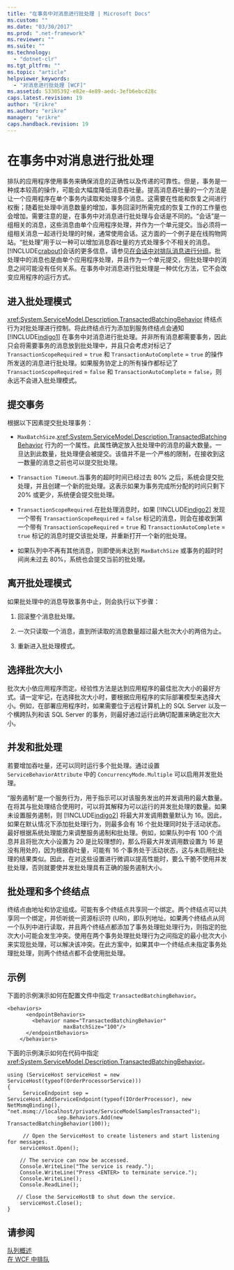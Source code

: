 ```yaml
---
title: "在事务中对消息进行批处理 | Microsoft Docs"
ms.custom: ""
ms.date: "03/30/2017"
ms.prod: ".net-framework"
ms.reviewer: ""
ms.suite: ""
ms.technology: 
  - "dotnet-clr"
ms.tgt_pltfrm: ""
ms.topic: "article"
helpviewer_keywords: 
  - "对消息进行批处理 [WCF]"
ms.assetid: 53305392-e82e-4e89-aedc-3efb6ebcd28c
caps.latest.revision: 19
author: "Erikre"
ms.author: "erikre"
manager: "erikre"
caps.handback.revision: 19
---
```

# 在事务中对消息进行批处理
排队的应用程序使用事务来确保消息的正确性以及传递的可靠性。但是，事务是一种成本较高的操作，可能会大幅度降低消息吞吐量。提高消息吞吐量的一个方法是让一个应用程序在单个事务内读取和处理多个消息。这需要在性能和恢复之间进行权衡；随着批处理中消息数量的增加，事务回滚时所需完成的恢复工作的工作量也会增加。需要注意的是，在事务中对消息进行批处理与会话是不同的。“会话”是一组相关的消息，这些消息由单个应用程序处理，并作为一个单元提交。当必须将一组相关消息一起进行处理的时候，通常使用会话。这方面的一个例子是在线购物网站。“批处理”用于以一种可以增加消息吞吐量的方式处理多个不相关的消息。[!INCLUDE[crabout](../../../../includes/crabout-md.md)]会话的更多信息，请参见[在会话中对排队消息进行分组](../../../../docs/framework/wcf/feature-details/grouping-queued-messages-in-a-session.md)。批处理中的消息也是由单个应用程序处理，并且作为一个单元提交，但批处理中的消息之间可能没有任何关系。在事务中对消息进行批处理是一种优化方法，它不会改变应用程序的运行方式。  
  
## 进入批处理模式  
 <xref:System.ServiceModel.Description.TransactedBatchingBehavior> 终结点行为对批处理进行控制。将此终结点行为添加到服务终结点会通知 [!INCLUDE[indigo1](../../../../includes/indigo1-md.md)] 在事务中对消息进行批处理。并非所有消息都需要事务，因此只会将需要事务的消息放到批处理中，并且只会考虑对标记了 `TransactionScopeRequired` \= `true` 和 `TransactionAutoComplete` \= `true` 的操作所发送的消息进行批处理。如果服务协定上的所有操作都标记了 `TransactionScopeRequired` \= `false` 和 `TransactionAutoComplete` \= `false`，则永远不会进入批处理模式。  
  
## 提交事务  
 根据以下因素提交批处理事务：  
  
-   `MaxBatchSize`.<xref:System.ServiceModel.Description.TransactedBatchingBehavior> 行为的一个属性。此属性确定放入批处理中的消息的最大数量。一旦达到此数量，批处理便会被提交。该值并不是一个严格的限制，在接收到这一数量的消息之前也可以提交批处理。  
  
-   `Transaction Timeout`.当事务的超时时间已经过去 80% 之后，系统会提交批处理，并且创建一个新的批处理。这表示如果为事务完成所分配的时间只剩下 20% 或更少，系统便会提交批处理。  
  
-   `TransactionScopeRequired`.在批处理消息时，如果 [!INCLUDE[indigo2](../../../../includes/indigo2-md.md)] 发现一个带有 `TransactionScopeRequired` \= `false` 标记的消息，则会在接收到第一个带有 `TransactionScopeRequired` \= `true` 和 `TransactionAutoComplete` \= `true` 标记的消息时提交该批处理，并重新打开一个新的批处理。  
  
-   如果队列中不再有其他消息，则即使尚未达到 `MaxBatchSize` 或事务的超时时间尚未过去 80%，系统也会提交当前的批处理。  
  
## 离开批处理模式  
 如果批处理中的消息导致事务中止，则会执行以下步骤：  
  
1.  回滚整个消息批处理。  
  
2.  一次只读取一个消息，直到所读取的消息数量超过最大批次大小的两倍为止。  
  
3.  重新进入批处理模式。  
  
## 选择批次大小  
 批次大小依应用程序而定。经验性方法是达到应用程序的最佳批次大小的最好方式。请一定牢记，在选择批次大小时，要根据应用程序的实际部署模型来选择大小。例如，在部署应用程序时，如果需要位于远程计算机上的 SQL Server 以及一个横跨队列和该 SQL Server 的事务，则最好通过运行此确切配置来确定批次大小。  
  
## 并发和批处理  
 若要增加吞吐量，还可以同时运行多个批处理。通过设置 `ServiceBehaviorAttribute` 中的 `ConcurrencyMode.Multiple` 可以启用并发批处理。  
  
 “服务遏制”是一个服务行为，用于指示可以对该服务发出的并发调用的最大数量。在将其与批处理结合使用时，可以将其解释为可以运行的并发批处理的数量。如果未设置服务遏制，则 [!INCLUDE[indigo2](../../../../includes/indigo2-md.md)] 将最大并发调用数量默认为 16。因此，如果在默认情况下添加批处理行为，则最多会有 16 个批处理同时处于活动状态。最好根据系统处理能力来调整服务遏制和批处理。例如，如果队列中有 100 个消息并且将批次大小设置为 20 是比较理想的，那么将最大并发调用数设置为 16 是没有用处的，因为根据吞吐量，可能有 16 个事务处于活动状态，这与未启用批处理的结果类似。因此，在对这些设置进行微调以提高性能时，要么干脆不使用并发批处理，否则就要使并发批处理具有正确的服务遏制大小。  
  
## 批处理和多个终结点  
 终结点由地址和协定组成。可能有多个终结点共享同一个绑定。两个终结点可以共享同一个绑定，并侦听统一资源标识符 \(URI\)，即队列地址。如果两个终结点从同一个队列中进行读取，并且两个终结点都添加了事务处理批处理行为，则指定的批次大小可能会发生冲突。使用在两个事务处理批处理行为之间指定的最小批次大小来实现批处理，可以解决该冲突。在此方案中，如果其中一个终结点未指定事务处理批处理，则两个终结点都不会使用批处理。  
  
## 示例  
 下面的示例演示如何在配置文件中指定 `TransactedBatchingBehavior`。  
  
```  
<behaviors>  
      <endpointBehaviors>  
        <behavior name="TransactedBatchingBehavior"  
                  maxBatchSize="100"/>  
      </endpointBehaviors>  
    </behaviors>  
```  
  
 下面的示例演示如何在代码中指定 <xref:System.ServiceModel.Description.TransactedBatchingBehavior>。  
  
```  
using (ServiceHost serviceHost = new ServiceHost(typeof(OrderProcessorService)))  
{  
     ServiceEndpoint sep = ServiceHost.AddServiceEndpoint(typeof(IOrderProcessor), new NetMsmqBinding(), "net.msmq://localhost/private/ServiceModelSamplesTransacted");  
                sep.Behaviors.Add(new TransactedBatchingBehavior(100));  
  
     // Open the ServiceHost to create listeners and start listening for messages.  
    serviceHost.Open();  
  
    // The service can now be accessed.  
    Console.WriteLine("The service is ready.");  
    Console.WriteLine("Press <ENTER> to terminate service.");  
    Console.WriteLine();  
    Console.ReadLine();  
  
   // Close the ServiceHostB to shut down the service.  
    serviceHost.Close();  
}  
```  
  
## 请参阅  
 [队列概述](../../../../docs/framework/wcf/feature-details/queues-overview.md)   
 [在 WCF 中排队](../../../../docs/framework/wcf/feature-details/queuing-in-wcf.md)